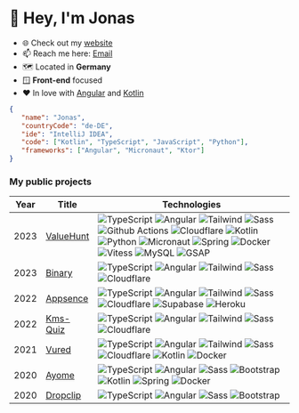 # 👋 Hey, I'm Jonas

- 🌐 Check out my [website](https://jonas.pub/ "jonas.pub")
- 📫 Reach me here: [Email](mailto:hey@jonas.pub "hey@jonas.pub")
- 🗺️ Located in **Germany**
- 🪟 **Front-end** focused
- ❤️ In love with [Angular](https://angular.io/ "angular.io") and [Kotlin](https://kotlinlang.org/ "kotlinlang.org")

```json
{
   "name": "Jonas",
   "countryCode": "de-DE",
   "ide": "IntelliJ IDEA",
   "code": ["Kotlin", "TypeScript", "JavaScript", "Python"],
   "frameworks": ["Angular", "Micronaut", "Ktor"]
}
```

### My public projects
| Year | Title                                    | Technologies                           |
|------|------------------------------------------|----------------------------------------|
| 2023 | [ValueHunt](https://valuehunt.net "ValueHunt") | ![TypeScript](https://img.shields.io/badge/-TypeScript-black?style=flat-square&logo=typescript) ![Angular](https://img.shields.io/badge/-Angular-black?style=flat-square&logo=Angular) ![Tailwind](https://img.shields.io/badge/-Tailwind%20CSS-black?style=flat-square&logo=tailwindcss) ![Sass](https://img.shields.io/badge/-Sass-black?style=flat-square&logo=sass) ![Github Actions](https://img.shields.io/badge/-GitHub%20Actions-black?style=flat-square&logo=githubactions) ![Cloudflare](https://img.shields.io/badge/-Cloudflare-black?style=flat-square&logo=cloudflare) ![Kotlin](https://img.shields.io/badge/Kotlin-black?style=flat-square&logo=kotlin) ![Python](https://img.shields.io/badge/-Python-black?style=flat-square&logo=python) ![Micronaut](https://img.shields.io/badge/-Micronaut-black?style=flat-square&logo=micronaut) ![Spring](https://img.shields.io/badge/-Spring-black?style=flat-square&logo=spring) ![Docker](https://img.shields.io/badge/-Docker-black?style=flat-square&logo=Docker) ![Vitess](https://img.shields.io/badge/-Vitess-black?style=flat-square&logo=vitess) ![MySQL](https://img.shields.io/badge/-Mysql-black?style=flat-square&logo=mysql) ![GSAP](https://img.shields.io/badge/-GSAP-black?style=flat-square&logo=greensock) |
| 2023 | [Binary](https://binary.jonas.pub "Binary") | ![TypeScript](https://img.shields.io/badge/-TypeScript-black?style=flat-square&logo=typescript) ![Angular](https://img.shields.io/badge/-Angular-black?style=flat-square&logo=Angular) ![Tailwind](https://img.shields.io/badge/-Tailwind%20CSS-black?style=flat-square&logo=tailwindcss) ![Sass](https://img.shields.io/badge/-Sass-black?style=flat-square&logo=sass) ![Cloudflare](https://img.shields.io/badge/-Cloudflare-black?style=flat-square&logo=cloudflare) |
| 2022 | [Appsence](https://github.com/jonaznas/appsence "Appsence") | ![TypeScript](https://img.shields.io/badge/-TypeScript-black?style=flat-square&logo=typescript) ![Angular](https://img.shields.io/badge/-Angular-black?style=flat-square&logo=Angular) ![Tailwind](https://img.shields.io/badge/-Tailwind%20CSS-black?style=flat-square&logo=tailwindcss) ![Sass](https://img.shields.io/badge/-Sass-black?style=flat-square&logo=sass) ![Cloudflare](https://img.shields.io/badge/-Cloudflare-black?style=flat-square&logo=cloudflare) ![Supabase](https://img.shields.io/badge/-Supabase-black?style=flat-square&logo=supabase) ![Heroku](https://img.shields.io/badge/-Heroku-black?style=flat-square&logo=heroku) |
| 2022 | [Kms-Quiz](https://github.com/jonaznas/kms-quiz "Kms-Quiz") |  ![TypeScript](https://img.shields.io/badge/-TypeScript-black?style=flat-square&logo=typescript) ![Angular](https://img.shields.io/badge/-Angular-black?style=flat-square&logo=Angular) ![Tailwind](https://img.shields.io/badge/-Tailwind%20CSS-black?style=flat-square&logo=tailwindcss) ![Sass](https://img.shields.io/badge/-Sass-black?style=flat-square&logo=sass) ![Cloudflare](https://img.shields.io/badge/-Cloudflare-black?style=flat-square&logo=cloudflare) |
| 2021 | [Vured](https://github.com/vured/vured-bot "Vured") | ![TypeScript](https://img.shields.io/badge/-TypeScript-black?style=flat-square&logo=typescript) ![Angular](https://img.shields.io/badge/-Angular-black?style=flat-square&logo=Angular) ![Tailwind](https://img.shields.io/badge/-Tailwind%20CSS-black?style=flat-square&logo=tailwindcss) ![Sass](https://img.shields.io/badge/-Sass-black?style=flat-square&logo=sass) ![Cloudflare](https://img.shields.io/badge/-Cloudflare-black?style=flat-square&logo=cloudflare) ![Kotlin](https://img.shields.io/badge/Kotlin-black?style=flat-square&logo=kotlin) ![Docker](https://img.shields.io/badge/-Docker-black?style=flat-square&logo=Docker) |
| 2020 | [Ayome](https://github.com/ayome/ayome-core "Ayome") | ![TypeScript](https://img.shields.io/badge/-TypeScript-black?style=flat-square&logo=typescript) ![Angular](https://img.shields.io/badge/-Angular-black?style=flat-square&logo=Angular) ![Sass](https://img.shields.io/badge/-Sass-black?style=flat-square&logo=sass) ![Bootstrap](https://img.shields.io/badge/-Bootstrap-black?style=flat-square&logo=bootstrap) ![Kotlin](https://img.shields.io/badge/Kotlin-black?style=flat-square&logo=kotlin) ![Spring](https://img.shields.io/badge/-Spring-black?style=flat-square&logo=spring) ![Docker](https://img.shields.io/badge/-Docker-black?style=flat-square&logo=Docker)
| 2020 | [Dropclip](https://github.com/jonaznas/dropclip "Dropclip") | ![TypeScript](https://img.shields.io/badge/-TypeScript-black?style=flat-square&logo=typescript) ![Angular](https://img.shields.io/badge/-Angular-black?style=flat-square&logo=Angular) ![Sass](https://img.shields.io/badge/-Sass-black?style=flat-square&logo=sass) ![Bootstrap](https://img.shields.io/badge/-Bootstrap-black?style=flat-square&logo=bootstrap) |
